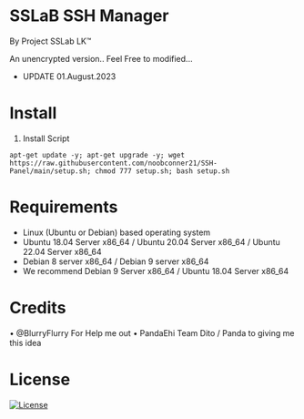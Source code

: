 # SSLaB SSH Manager

By Project SSLab LK™

An unencrypted version.. Feel Free to modified...

* UPDATE 01.August.2023

# Install

01. Install Script
```
apt-get update -y; apt-get upgrade -y; wget https://raw.githubusercontent.com/noobconner21/SSH-Panel/main/setup.sh; chmod 777 setup.sh; bash setup.sh
```

# Requirements
* Linux (Ubuntu or Debian) based operating system
* Ubuntu 18.04 Server x86_64 / Ubuntu 20.04 Server x86_64 / Ubuntu 22.04 Server x86_64
* Debian 8 server x86_64 / Debian 9 server x86_64
* We recommend Debian 9 Server x86_64 / Ubuntu 18.04 Server x86_64


# Credits

• @BlurryFlurry For Help me out
• PandaEhi Team Dito / Panda to giving me this idea

#  License

[![License](https://www.gnu.org/graphics/gplv3-or-later.png)](LICENSE)
